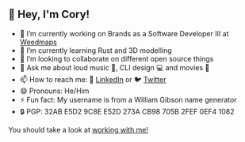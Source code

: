<!--
**mutecipher/mutecipher** is a ✨ _special_ ✨ repository because its `README.md` (this file) appears on your GitHub profile.

Here are some ideas to get you started:

- 🔭 I’m currently working on ...
- 🌱 I’m currently learning ...
- 👯 I’m looking to collaborate on ...
- 🤔 I’m looking for help with ...
- 💬 Ask me about ...
- 📫 How to reach me: ...
- 😄 Pronouns: ...
- ⚡ Fun fact: ...
-->

## 👋 Hey, I'm Cory!

- 🔭 I’m currently working on Brands as a Software Developer III at [Weedmaps](https://www.weedmaps.com)
- 🌱 I’m currently learning Rust and 3D modelling
- 👯 I’m looking to collaborate on different open source things
- 💬 Ask me about loud music 🎸, CLI design 💻 and movies 🍿
- 📫 How to reach me: 💼 [LinkedIn](https://www.linkedin.com/in/cjhutchi/) or 🐦 [Twitter](https://twitter.com/mutecipher)
- 😄 Pronouns: He/Him
- ⚡ Fun fact: My username is from a William Gibson name generator
- 🔒 PGP: 32AB E5D2 9C8E E52D 273A  CB98 705B 2FEF 0EF4 1082

You should take a look at [working with me!](https://grnh.se/3f20a4822us)
